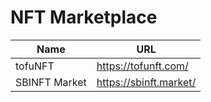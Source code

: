 ---
---

# NFT Marketplace

|Name|URL|
|--|---------|
|tofuNFT|https://tofunft.com/|
|SBINFT Market|https://sbinft.market/|
